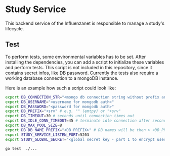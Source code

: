 # Study Service
This backend service of the Influenzanet is responsible to manage a study's lifecycle.

## Test
To perform tests, some environmental variables has to be set. After installing the dependencies, you can add a script to initialize these variables and perform tests. This script is not included in this repository, since it contains secret infos, like DB password.
Currently the tests also require a working database connection to a mongoDB instance.

Here is an example how such a script could look like:

```sh
export DB_CONNECTION_STR="<mongo db connection string without prefix and auth infos>"
export DB_USERNAME="<username for mongodb auth>"
export DB_PASSWORD="<password for mongodb auth>"
export DB_PREFIX="+srv" # e.g. "" (emtpy) or "+srv"
export DB_TIMEOUT=30 # seconds until connection times out
export DB_IDLE_CONN_TIMEOUT=45 # terminate idle connection after seconds
export DB_MAX_POOL_SIZE=8
export DB_DB_NAME_PREFIX="<DB_PREFIX>" # DB names will be then > <DB_PREFIX>+"hard-coded-db-name-as-we-need-it"
export STUDY_SERVICE_LISTEN_PORT=5203
export STUDY_GLOBAL_SECRET="<global secret key - part 1 to encrypt userID>"

go test  ./...
```